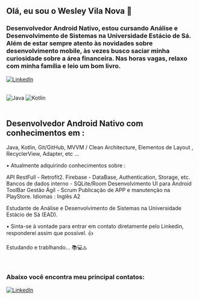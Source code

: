 ## Olá, eu sou o Wesley Vila Nova 👋  
### Desenvolvedor Android Nativo, estou cursando Análise e Desenvolvimento de Sistemas na Universidade Estácio de Sá. Além de estar sempre atento às novidades sobre desenvolvimento mobile, às vezes busco saciar minha curiosidade sobre a área financeira. Nas horas vagas, relaxo com minha família e leio um bom livro. 
[![Linkedln](https://img.shields.io/badge/LinkedIn-0077B5?style=for-the-badge&logo=linkedin&logoColor=white)](https://www.linkedin.com/in/wesley-v-n-d-l-torres-646998222/)

<div style="display: inline_block"><br/>
<img align="center" alt="Java" src="https://img.shields.io/badge/Java-ED8B00?style=for-the-badge&logo=java&logoColor=white" />
<img align="center" alt="Kotlin" src="https://img.shields.io/badge/Kotlin-0095D5?&style=for-the-badge&logo=kotlin&logoColor=white" />
</div><br/>

## Desenvolvedor Android Nativo com conhecimentos em : 
 Java,
 Kotlin,
 Git/GitHub,
 MVVM / Clean Architecture,
 Elementos de Layout , RecyclerView, Adapter, etc ...

• Atualmente adquirindo conhecimentos sobre :

 API RestFull - Retrofit2.
 Firebase - DataBase, Authentication, Storage, etc.
 Bancos de dados interno - SQLite/Room
 Desenvolvimento UI para Android
 ToolBar
 Gestão Ágil - Scrum
 Publicação de APP e manutenção na PlayStore.
 Idiomas : Inglês A2

Estudante de Análise e Desenvolvimento de Sistemas na Universidade Estácio de Sá (EAD).

• Sinta-se à vontade para entrar em contato diretamente pelo Linkedin, responderei assim que possível. 👍


Estudando e trablhando... 📚💻♨️
 
</div><br/>

### Abaixo você encontra meu principal contatos:

[![Linkedln](https://img.shields.io/badge/LinkedIn-0077B5?style=for-the-badge&logo=linkedin&logoColor=white)](https://www.linkedin.com/in/wesley-v-n-d-l-torres-646998222/)

</div> <br/>
